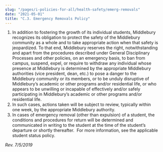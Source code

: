 ```yaml
---
slug: "/pages/i-policies-for-all/health-safety/emerg-removals"
date: "2021-05-01"
title: "C.3. Emergency Removals Policy"
---
```


1.  In addition to fostering the growth of its individual students, Middlebury recognizes its obligation to protect the safety of the Middlebury community as a whole and to take appropriate action when that safety is jeopardized. To that end, Middlebury reserves the right, notwithstanding and apart from the procedures described under General Disciplinary Processes and other policies, on an emergency basis, to ban from campus, suspend, expel, or require to withdraw any individual whose presence at Middlebury is determined by the appropriate Middlebury authorities (vice president, dean, etc.) to pose a danger to the Middlebury community or its members, or to be unduly disruptive of Middlebury’s academic or other programs and/or residential life, or who appears to be unwilling or incapable of effectively and/or safely participating in Middlebury’s academic or other programs and/or residential life.
2.  In such cases, actions taken will be subject to review, typically within one week, by the appropriate Middlebury authority.
3.  In cases of emergency removal (other than expulsion) of a student, the conditions and procedures for return will be determined and communicated in writing to the student at the time of the student’s departure or shortly thereafter.  For more information, see the applicable student status policy. 

_Rev. 7/5/2019_